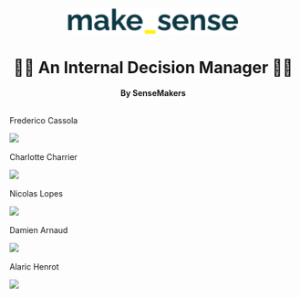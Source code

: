 <div align="center">
  <br>
  <img alt="makesense" src="./frontend/src/assets/make_sense.png" width="300px">
  <h1>👨‍💻 An Internal Decision Manager 👨‍💻</h1>
  <strong>By SenseMakers</strong>
</div>
<br>

<p align="center">
<p>Frederico Cassola</p>
  <a href="https://www.linkedin.com/in/frederico-cassola-08b01a59/">
    <img src="https://img.shields.io/badge/linkedin-%230077B5.svg?&style=for-the-badge&logo=linkedin&logoColor=white" />
  </a>
<p>Charlotte Charrier</p>
  <a href="https://www.linkedin.com/in/charlotte-charrier-81b48215b/">
    <img src="https://img.shields.io/badge/linkedin-%230077B5.svg?&style=for-the-badge&logo=linkedin&logoColor=white" />
  </a>
<p>Nicolas Lopes</p>
  <a href="https://www.linkedin.com/in/nicolas-lopes-21441478/">
    <img src="https://img.shields.io/badge/linkedin-%230077B5.svg?&style=for-the-badge&logo=linkedin&logoColor=white" />
  </a>
<p>Damien Arnaud</p>
  <a href="https://www.linkedin.com/in/damarn/">
    <img src="https://img.shields.io/badge/linkedin-%230077B5.svg?&style=for-the-badge&logo=linkedin&logoColor=white" />
  </a>
<p>Alaric Henrot</p>
  <a href="https://www.linkedin.com/in/alarichenrot/">
    <img src="https://img.shields.io/badge/linkedin-%230077B5.svg?&style=for-the-badge&logo=linkedin&logoColor=white" />
  </a>
  </p>